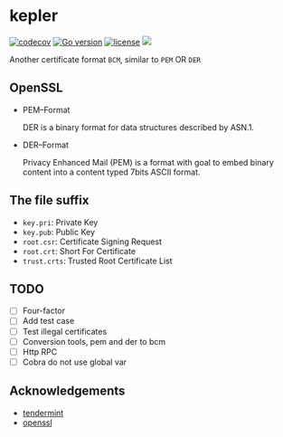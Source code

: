 # kepler
[![codecov](https://codecov.io/gh/QOSGroup/kepler/branch/master/graph/badge.svg)](https://codecov.io/gh/QOSGroup/kepler)
[![Go version](https://img.shields.io/badge/go-1.11.0-blue.svg)](https://github.com/moovweb/gvm)
[![license](https://img.shields.io/github/license/QOSGroup/kepler.svg)](https://github.com/QOSGroup/kepler/blob/master/LICENSE)
[![](https://tokei.rs/b1/github/QOSGroup/kepler?category=lines)](https://github.com/QOSGroup/kepler)

Another certificate format `BCM`, similar to `PEM` OR `DER`

## OpenSSL

* PEM–Format
  
  DER is a binary format for data structures described by ASN.1.

* DER–Format

  Privacy Enhanced Mail (PEM) is a format with goal to embed binary content into a content typed 7bits ASCII format.
  
## The file suffix

* `key.pri`: Private Key
* `key.pub`: Public Key
* `root.csr`: Certificate Signing Request
* `root.crt`: Short For Certificate
* `trust.crts`: Trusted Root Certificate List


## TODO
 
 - [ ] Four-factor
 - [ ] Add test case
 - [ ] Test illegal certificates
 - [ ] Conversion tools, pem and der to bcm 
 - [ ] Http RPC
 - [ ] Cobra do not use global var

## Acknowledgements

 * [tendermint](https://github.com/tendermint/tendermint)
 * [openssl](https://github.com/openssl/openssl)

